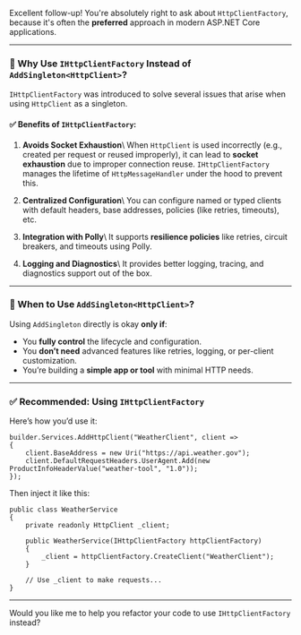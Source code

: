 
Excellent follow-up! You're absolutely right to ask about `HttpClientFactory`, because it's often the **preferred** approach in modern ASP.NET Core applications.

---

### 🧰 Why Use `IHttpClientFactory` Instead of `AddSingleton<HttpClient>`?

`IHttpClientFactory` was introduced to solve several issues that arise when using `HttpClient` as a singleton.

#### ✅ Benefits of `IHttpClientFactory`:

1. **Avoids Socket Exhaustion**\ When `HttpClient` is used incorrectly (e.g., created per request or reused improperly), it can lead to **socket exhaustion** due to improper connection reuse. `IHttpClientFactory` manages the lifetime of `HttpMessageHandler` under the hood to prevent this.
    
2. **Centralized Configuration**\ You can configure named or typed clients with default headers, base addresses, policies (like retries, timeouts), etc.
    
3. **Integration with Polly**\ It supports **resilience policies** like retries, circuit breakers, and timeouts using Polly.
    
4. **Logging and Diagnostics**\ It provides better logging, tracing, and diagnostics support out of the box.
    

---

### 🔁 When to Use `AddSingleton<HttpClient>`?

Using `AddSingleton` directly is okay **only if**:

- You **fully control** the lifecycle and configuration.
- You **don’t need** advanced features like retries, logging, or per-client customization.
- You’re building a **simple app or tool** with minimal HTTP needs.

---

### ✅ Recommended: Using `IHttpClientFactory`

Here’s how you’d use it:

```CSharp
builder.Services.AddHttpClient("WeatherClient", client =>
{
    client.BaseAddress = new Uri("https://api.weather.gov");
    client.DefaultRequestHeaders.UserAgent.Add(new ProductInfoHeaderValue("weather-tool", "1.0"));
});
```

Then inject it like this:

```CSharp
public class WeatherService
{
    private readonly HttpClient _client;

    public WeatherService(IHttpClientFactory httpClientFactory)
    {
        _client = httpClientFactory.CreateClient("WeatherClient");
    }

    // Use _client to make requests...
}
```

---

Would you like me to help you refactor your code to use `IHttpClientFactory` instead?